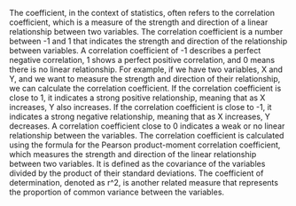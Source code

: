The coefficient, in the context of statistics, often refers to the correlation coefficient, which is a measure of the strength and direction of a linear relationship between two variables. The correlation coefficient is a number between -1 and 1 that indicates the strength and direction of the relationship between variables. A correlation coefficient of -1 describes a perfect negative correlation, 1 shows a perfect positive correlation, and 0 means there is no linear relationship.
For example, if we have two variables, X and Y, and we want to measure the strength and direction of their relationship, we can calculate the correlation coefficient. If the correlation coefficient is close to 1, it indicates a strong positive relationship, meaning that as X increases, Y also increases. If the correlation coefficient is close to -1, it indicates a strong negative relationship, meaning that as X increases, Y decreases. A correlation coefficient close to 0 indicates a weak or no linear relationship between the variables.
The correlation coefficient is calculated using the formula for the Pearson product-moment correlation coefficient, which measures the strength and direction of the linear relationship between two variables. It is defined as the covariance of the variables divided by the product of their standard deviations. The coefficient of determination, denoted as r^2, is another related measure that represents the proportion of common variance between the variables.
